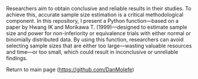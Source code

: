 Researchers aim to obtain conclusive and reliable results in their studies. To achieve this, accurate sample size estimation is a critical methodological component. In this repository, I present a Python function—based on a paper by Hwang IK and Morikawa T. (1999)—designed to estimate sample size and power for non-inferiority or equivalence trials with either normal or binomially distributed data. By using this function, researchers can avoid selecting sample sizes that are either too large—wasting valuable resources and time—or too small, which could result in inconclusive or unreliable findings.

Return to main page (https://github.com/DanMolefe)
